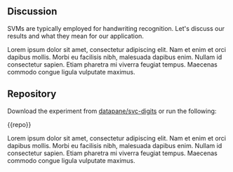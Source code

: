 ## Discussion

SVMs are typically employed for handwriting recognition. Let's discuss our results and what they mean for our application.

Lorem ipsum dolor sit amet, consectetur adipiscing elit. Nam et enim et orci dapibus mollis. Morbi eu facilisis nibh, malesuada dapibus enim. Nullam id consectetur sapien. Etiam pharetra mi viverra feugiat tempus. Maecenas commodo congue ligula vulputate maximus.


## Repository

Download the experiment from [datapane/svc-digits](#)  or run the following:

{{repo}}

Lorem ipsum dolor sit amet, consectetur adipiscing elit. Nam et enim et orci dapibus mollis. Morbi eu facilisis nibh, malesuada dapibus enim. Nullam id consectetur sapien. Etiam pharetra mi viverra feugiat tempus. Maecenas commodo congue ligula vulputate maximus.